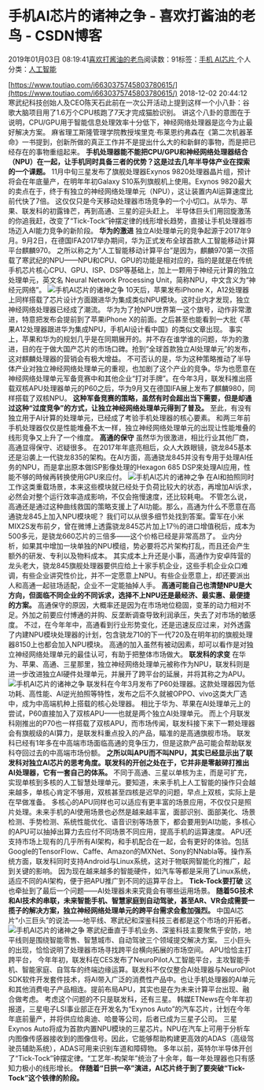 
# 手机AI芯片的诸神之争 - 喜欢打酱油的老鸟 - CSDN博客


2019年01月03日 08:19:41[喜欢打酱油的老鸟](https://me.csdn.net/weixin_42137700)阅读数：91标签：[手机																](https://so.csdn.net/so/search/s.do?q=手机&t=blog)[AI芯片																](https://so.csdn.net/so/search/s.do?q=AI芯片&t=blog)[
							](https://so.csdn.net/so/search/s.do?q=手机&t=blog)个人分类：[人工智能																](https://blog.csdn.net/weixin_42137700/article/category/7820233)


[https://www.toutiao.com/i6630375745803780615/](https://www.toutiao.com/i6630375745803780615/)
2018-12-02 20:44:12
寒武纪科技创始人及CEO陈天石此前在一次公开活动上提到这样一个小八卦：谷歌大脑项目用了1.6万个CPU核跑了7天才完成猫脸识别。
讲这个八卦的意图在于说明，CPU/GPU用于智能信息处理效率十分低下，神经网络处理器是迄今为止最好解决方案。
麻省理工斯隆管理学院教授埃里克·布莱恩约弗森在《第二次机器革命》一书提到，创新所做的真正工作并不是提出什么大的和新鲜的事物，而是把已经存在的事物重组起来。
**手机处理器能不能把CPU/GPU和神经网络处理器结合（NPU）在一起，让手机同时具备三者的优势？这是过去几年半导体产业在探索的一个课题。**
11月中旬三星发布了旗舰处理器Exynos 9820处理器晶片组，预计将会在年底量产，在明年年初Galaxy S10系列旗舰机上使用。Exynos 9820最大的卖点在于，终于有独立的神经网络处理单元（NPU），这让装置内AI运算速度比前代快了7倍。
这仅仅只是今天移动处理器市场竞争的一个小切口。从华为、苹果、联发科的初露锋芒，再到高通、三星的迎头赶上。
半导体巨头们用回旋激荡的你追我赶，改变了“Tick-Tock”钟摆定律的线形增长趋势，直接让手机处理器市场迈入AI能力竞争的新阶段。
**华为的激进**
独立AI处理单元的竞争起源于2017年9月。9月2日，在德国IFA2017举办期间，华为正式发布全球首款人工智能移动计算平台麒麟970。
之所以称之为“人工智能移动计算平台”是因为，麒麟970第一次搭载了寒武纪的NPU——NPU和CPU、GPU的功能是相对应的，指的是就是在传统手机芯片核心CPU、GPU、ISP、DSP等基础上，加上一颗用于神经元计算的独立处理单元，英文名 Neural Network Processing Unit，简称NPU，中文含义为“神经元网络”。
![手机AI芯片的诸神之争](http://p99.pstatp.com/large/pgc-image/0d9cb33dc9c74367a16e0f1a54067dfa)
10天后，苹果发布iPhone X，A12处理器上同样搭载了芯片设计方面跟进华为集成类似NPU模块。这时业内才发现，独立神经网络处理器已经成了潮流。
华为为了抢NPU世界第一这个旗号，动作非常激进，特意把发布会提前到了苹果iPhone X的前面。之后甚至也能看到一大批《苹果A12处理器跟进华为集成NPU，手机AI设计看中国》的类似文章出现。
事实上，苹果和华为的规划几乎是在同期展开的。并不存在谁学谁的问题，华为的激进，目的在于做大国产芯片的市场口碑。抢到“全球首款独立AI处理单元”的发布，这对麒麟处理器的营销会有极大增益。
不可否认的是，华为这种策略推动了半导体产业对独立神经网络处理单元的重视，也加剧了这个产业的竞争。华为也愿意在神经网络处理单元军备竞赛中和其他企业“打对手牌”。在今年3月，联发科推出搭载双核APU处理器单元的P60之后，华为9月又在德国IFA展上发布了麒麟980，同样搭载了双核NPU。
**这种军备竞赛的策略，虽然有时会超出当下需要，但是却通过这种“过度竞争”的方式，让独立神经网络处理单元得到了普及。**
至此，有没有独立用于AI计算的处理单元，已经成了考验手机处理器的核心要素。
和两三年前手机处理器仅仅是性能堆叠不太一样，独立神经网络处理单元的出现让性能堆叠的线形竞争又上升了一个维度。
**高通的保守**
虽然华为很激进，相比行业其他厂商，高通显得保守、迟疑很多。
在2017年年底亮相后，众人大跌眼镜，骁龙845基本还是沿袭上一代骁龙835的架构。在AI方面，高通骁龙845并没有专用于处理AI任务的NPU，而是拿出原本做ISP影像处理的Hexagon 685 DSP來处理AI应用，性能不够的時候再转换使用GPU來应付。
![手机AI芯片的诸神之争](http://p99.pstatp.com/large/pgc-image/bdbeed3e6b1c473eb66810fffdfe11bd)
在AI和拍照同时工作这类重载场景，本来这些模块就已经处于负荷比较大的状态，再增加AI诉求，必然会对整个运行效率造成影响，不仅会拖慢速度，还比较耗电。
不管怎么说，高通还是通过这种曲线救国的策略支援上了AI功能。那么，高通为什么不愿意在高通骁龙845上加入NPU模块呢？
我们可以从很多细节处找到答案。雷军在小米MIX2S发布前夕，曾在微博上透露骁龙845芯片加上17％的进口增值税后，成本为500多元，是骁龙660芯片的三倍多——这个价格已经是非常高昂了。
业内分析，如果其中增加一块单独的NPU模组，势必要将芯片架构打乱，而且还会产生额外的研发、专利以及物料成本。
其实成本上升还是小事，高通作为安卓阵营的龙头老大，骁龙845旗舰处理器要供应给上十家手机企业，这些手机企业众口难调，有些企业讲究性价比，并不一定愿意上NPU。有些企业愿意上，却还要派出人和高通一起驻场适配，企业不一定能抽掉人手。
**高通可能自己也清楚NPU是大方向，但面临不同企业的不同诉求，选择不上NPU还是最经济、最实惠、最便捷的方案。**
高通保守的原因，大概率还是因为在市场地位稳固，变革的动力相对不足。外加之前要应付博通的并购、反垄断调查导致利润承压，失去了对市场的敏感度。
不过，在今年年中，高通看到行业形势变化，还是迅速反应过来，对外透露了内建NPU模块处理器的计划，包含骁龙710的下一代720及在明年初的旗舰处理器8150上也都会加入NPU模块。
高通的加入虽然有被动因素，却可以看作是对独立神经网络处理单元的最佳认可，有助于把整体市场做大。
**联发科的求变**
在华为、苹果、高通、三星那里，独立神经网络处理单元被称作为NPU，联发科则是进一步改进独立AI硬件处理单元，并展开了跨平台的延展，并将其称之为APU。
![手机AI芯片的诸神之争](http://p1.pstatp.com/large/pgc-image/483cb648465345a2b675bd7c28236592)
联发科在今年3月发布了P60处理器。这款处理器因为低功耗、高性能、AI逆光拍照等特性，发布之后不久就被OPPO、vivo这类大厂选中，成为中高端机种上搭载的核心处理器。
相比于华为、苹果在AI处理单元上的尝试，P60直接加入了双核APU——也就是两个独立AI处理单元。
而上个月联发科刚推出的P70也一样搭载了双核APU，而市场传闻，联发科接下来下一颗处理器会有旗舰级的AI算力，是联发科重点投入的产品，瞄准的是高通旗舰市场。
联发科已经有1年多在中高端市场面临高通的竞争压力，但是这款产品可能会帮助联发科夺回过去的中高端市场份额。
**之所以叫APU而不叫NPU，其实已经显示出了联发科对独立AI芯片的思考角度。联发科的开创之处在于，它并非是零敲碎打推出AI处理器，它有一套自己的体系。**
不同于高通、三星以单核为主，而是可扩充，实现单核到多核的人工智慧处理单元。要知道，未来手机上人工智能的操作只会越来越多，单核心肯定不够用，双核甚至四核是迟早的问题，早点上双核，实际上是在早做准备。
多核心的APU同样也可以适应有更丰富的场景应用，不仅仅只是照片处理。未来手机的AI使用场景也必然是越来越丰富，面部识别、面部美化、场景检测、手势检测、系统性能优化、语音识别等场景下，都会要用到AI功能，多核心的APU可以抽掉出算力去应付不同场景不同应用，提高手机的运算速度。
APU还支持市场上现有的几乎所有AI架构，和手机配合在一起，会有更好的体验。包括Google的TensorFlow、Caffe、Amazon的MXNet、Sony的NNabla等。操作系统方面，联发科同时支持Android与Linux系统，这对于物联网智能化的推广，起到关键的影响。
因为现在越来越多的智能硬件，如汽车等都是采用了Linux系统，适应不同的AI架构，便于把APU推广到不同的运算平台上。
**Tick-Tock要打破**
这也牵扯到了最后一个问题——AI处理器未来究竟会有哪些运用场景。
**随着5G技术和AI技术的串联，未来智能手机、智慧家庭到自动驾驶，甚至AR、VR会成需要一揽子的解决方案，独立神经网络处理单元的跨平台需求会愈加强烈。**
中国AI芯片“小三巨头”的说法——地平线、寒武纪和深鉴科技三者都是这个市场的开拓者。
![手机AI芯片的诸神之争](http://p3.pstatp.com/large/pgc-image/33ef90a153184509b520c16bf2e5971b)
寒武纪垂直于手机业务、深鉴科技主要聚焦于安防，地平线则是围绕智能零售、智慧城市、自动驾驶三个领域提交解决方案。
三小巨头的出现，恰恰说明了处理器市场寻找跨平台横向拓展的市场空间。
APU恰恰主打跨平台， 今年年初，联发科在CES发布了NeuroPilot人工智能平台，主攻智能手机、智能家庭、自驾车的终端边缘运算。联发科不仅仅整合AI处理器与NeuroPilot SDK软件开发套件技术，将AI带入广泛的消费性产品中。也让手机处理器的AI单元和其他消费电子产品相连。提前布局APU，其实也是在为未来计算平台出现、融合做考虑。
考虑这个问题的不只是联发科，还有三星。
韩媒ETNews在今年年初报道，三星电子LSI事业部正在开发名为“Exynos Auto”的汽车芯片，计划在今年年底前量产，并将供应给奥迪、哈曼等公司，后者已成为三星子公司。
三星Exynos Auto将成为首款内置NPU模块的三星芯片。NPU在汽车上可用于分析车内图像传感器接收到的图像信号。因此，它能够帮助构建更高效的ADAS（高级驾驶员辅助系统），ADAS可用来识别车道和障碍物。
多年以前，英特尔半导体开创了“Tick-Tock”钟摆定律。“工艺年-构架年”统治了十余年，每一年处理器也只有感知力极小的线形增长。
**伴随着“日拱一卒”演进，AI芯片终于到了要突破“Tick-Tock”这个铁律的阶段。**

